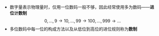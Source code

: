 - 数字量表示物理量时，仅用一位数码一般不够，因此经常使用多为数码——**进位计数制**$$0,...,9\to 10,...,99\to 100,...,999\to...$$
- 多位数码中每一位的构成方法以及从低位到高位的进位规则称为**数制**
